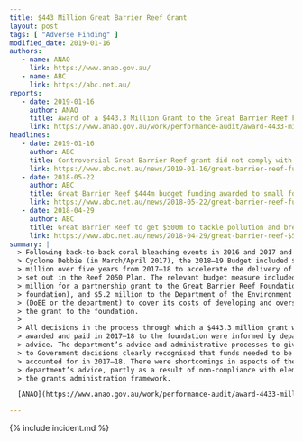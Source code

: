 ```yaml
---
title: $443 Million Great Barrier Reef Grant
layout: post
tags: [ "Adverse Finding" ]
modified_date: 2019-01-16
authors:
   - name: ANAO
     link: https://www.anao.gov.au/
   - name: ABC
     link: https://abc.net.au/
reports:
   - date: 2019-01-16
     author: ANAO
     title: Award of a $443.3 Million Grant to the Great Barrier Reef Foundation
     link: https://www.anao.gov.au/work/performance-audit/award-4433-million-grant-to-the-great-barrier-reef-foundation
headlines:
   - date: 2019-01-16
     author: ABC
     title: Controversial Great Barrier Reef grant did not comply with transparency rules, National Audit Office says
     link: https://www.abc.net.au/news/2019-01-16/great-barrier-reef-funding-grant-scrutinised-auditor-general/10720928
   - date: 2018-05-22
     author: ABC
     title: Great Barrier Reef $444m budget funding awarded to small foundation without tender process
     link: https://www.abc.net.au/news/2018-05-22/great-barrier-reef-funding-labor-accuse-due-diligence/9785782
   - date: 2018-04-29
     author: ABC
     title: Great Barrier Reef to get $500m to tackle pollution and breed more resilient coral
     link: https://www.abc.net.au/news/2018-04-29/great-barrier-reef-$500m-package-to-preserve-area/9708230
summary: |
  > Following back-to-back coral bleaching events in 2016 and 2017 and Tropical
  > Cyclone Debbie (in March/April 2017), the 2018–19 Budget included $535.8
  > million over five years from 2017–18 to accelerate the delivery of activities
  > set out in the Reef 2050 Plan. The relevant budget measure included $443.3
  > million for a partnership grant to the Great Barrier Reef Foundation (the
  > foundation), and $5.2 million to the Department of the Environment and Energy
  > (DoEE or the department) to cover its costs of developing and oversighting
  > the grant to the foundation.
  >
  > All decisions in the process through which a $443.3 million grant was
  > awarded and paid in 2017–18 to the foundation were informed by departmental
  > advice. The department’s advice and administrative processes to give effect
  > to Government decisions clearly recognised that funds needed to be paid and
  > accounted for in 2017–18. There were shortcomings in aspects of the
  > department’s advice, partly as a result of non-compliance with elements of
  > the grants administration framework.

  [ANAO](https://www.anao.gov.au/work/performance-audit/award-4433-million-grant-to-the-great-barrier-reef-foundation)

---
```

{% include incident.md %}
